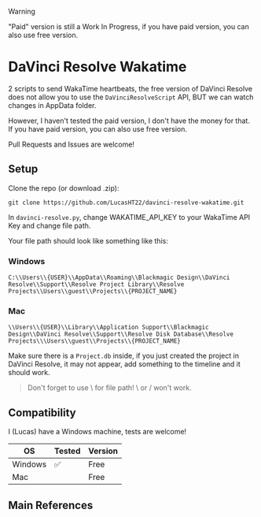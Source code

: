 > [!WARNING]
> "Paid" version is still a Work In Progress, if you have paid version, you can also use free version.

# DaVinci Resolve Wakatime

2 scripts to send WakaTime heartbeats, the free version of DaVinci Resolve does not allow you to use the `DaVinciResolveScript` API, BUT we can watch changes in AppData folder.

However, I haven't tested the paid version, I don't have the money for that. If you have paid version, you can also use free version.

Pull Requests and Issues are welcome!

## Setup

Clone the repo (or download .zip):

```
git clone https://github.com/LucasHT22/davinci-resolve-wakatime.git
```

In `davinci-resolve.py`, change WAKATIME_API_KEY to your WakaTime API Key and change file path.


Your file path should look like something like this:

### Windows
```
C:\\Users\\{USER}\\AppData\\Roaming\\Blackmagic Design\\DaVinci Resolve\\Support\\Resolve Project Library\\Resolve Projects\\Users\\guest\\Projects\\{PROJECT_NAME}
```

### Mac
```
\\Users\\{USER}\\Library\\Application Support\\Blackmagic Design\\DaVinci Resolve\\Support\\Resolve Disk Database\\Resolve Projects\\\Users\\guest\\Projects\\{PROJECT_NAME}
```

Make sure there is a `Project.db` inside, if you just created the project in DaVinci Resolve, it may not appear, add something to the timeline and it should work.

> Don't forget to use \\ for file path! \ or / won't work.

## Compatibility

I (Lucas) have a Windows machine, tests are welcome!

| OS | Tested | Version |
| -- | ------ | ------- |
| Windows | ✅ | Free |
| Mac | | Free |

## Main References